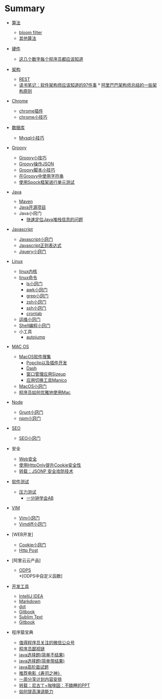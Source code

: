 # Summary

* [算法](algorithm/README.md)
	* [bloom filter](algorithm/bloom_filter.md)
	* [其他算法](algorithm/other_algorithms.md)
* [硬件](hardware/README.md)
	* [这几个数字每个程序员都应该知道](hardware/numbers_everyone_should_know.md)
* [架构](architecture/README.md)
	* [REST](architecture/rest.md) 
	* [读书笔记：软件架构师应该知道的97件事](architecture/architecture_97.md)	* [阿里巴巴架构师总结的一些架构原则](architecture/architecture_principle_xunnan.md) 
* [Chrome](chrome/README.md)
	* [chrome插件](chrome/chrome_plugin.md) 
	* [chrome小技巧](chrome/chrome_tips.md) 
* [数据库](database/README.md)	
	* [Mysql小技巧](database/mysql_tips.md)
* [Groovy](groovy/README.md)
	* [Groovy小技巧](groovy/groovy.md)	 
	* [Groovy操作JSON](groovy/groovy_json.md)	 
	* [Groovy脚本小技巧](groovy/grovvy_script.md)
	* [在Groovy中使用字符串](groovy/groovy_string.md)
	* [使用Spock框架进行单元测试](groovy/spock.md) 
* [Java](java/README.md)
	* [Maven](java/maven_tips.md)	  		
	* [Java开源项目](java/java_open_source_project.md)
	* Java小窍门
		* [快速定位Java堆栈信息的问题](java/jstack_output_insight.md)
* [Javascript](Javascript/README.md)
	* [Javascript小窍门](Javascript/javascript_tips.md)
	* [Javascript正则表达式](Javascript/javascript_regular_expression.md)
	* [Jquery小窍门](Javascript/jquery_tips.md)
* [Linux](linux/README.md)
	* [linux内核](linux/linux_kernal.md)
	* [linux命令](linux/linux_command.md)
		* [ls小窍门](linux/ls_tips.md) 
		* [awk小窍门](linux/awk_tips.md)
		* [grep小窍门](linux/grep_tips.md)
		* [zsh小窍门](linux/zsh.md) 
		* [ssh小窍门](linux/ssh.md) 
		* [crontab](linux/crontab.md)	
	* [运维小窍门](linux/linux_ops.md)
	* [Shell编程小窍门](Shell/shell_programming.md)
	* 小工具
		* [autojump](linux/autojump.md)
* [MAC OS](macos/README.md)
	* [MacOS软件搜集](macos/macos_software.md)
		* [Popclip以及插件开发](macos/popclip_tips.md)
		* [Dash](macos/dash.md)
		* [窗口管理应用Sizeup](macos/sizeup.md)
		* [应用切换工具Manico](macos/manico.md)
	* [MacOS小窍门](macos/macos_tips.md) 
	* [程序员如何优雅地使用Mac](macos/mac_dev.md)	
	
* [Node](node/README.md)
	* [Grunt小窍门](node/grunt_tips.md)
	* [npm小窍门](node/npm_tips.md)	
* [SEO](seo/README.md)
	* [SEO小窍门](seo/seo_tips.md) 	
* 安全
	* [Web安全](security/web_security.md)	
	* [使用HttpOnly提升Cookie安全性](security/cookie_httponly.md)
	* [转载：JSONP 安全攻防技术](security/jsonp_hijacker.md)
* [软件测试](test/README.md)
	* [压力测试](test/pressure_test.md)
		* [一分钟学会AB](test/ab_one_minute.md)	
* [VIM](vim/README.md)
	* [Vim小窍门](vim/vim_tips.md)
	* [Vimdiff小窍门](vim/vimdiff_tips.md)
* [WEB开发]
	* [Cookie小窍门](web/cookie_tips.md) 
	* [Http Post](web/http_post.md)		
* [阿里云云产品]
	* [ODPS](aliyun/odps_intro.md)	
		*[ODPS中自定义函数] 	
* [开发工具](tools/README.md)
	* [IntelliJ IDEA](tools/idea_tips.md) 	
	* [Markdown](tools/markdown.md) 
	* [dot](tools/dot_drawing.md)	
	* [Gitbook](tools/git_book.md)
	* [Sublim Text](tools/sublim_text_tips.md)	
	* [Gitbook](tools/gitbook.md)
* 程序猿宝典
	* [值得程序员关注的微信公众号](programmer/wx_public.md) 
	* [程序员鄙视链](programmer/dev_down.md)
	* [java选择题(简单不结果)](programmer/java_basic_noanswer.md)
	* [java选择题(简单带结果)](programmer/java_basic.md)
	* [java高阶面试题](programmer/java_advance.md)
	* [推荐电影《寿司之神》](programmer/sushi_talking.md)
	* [一周分享计划内容安排](programmer/share_plan.md)
	* [转载：尼古丁+咖啡因：不瞌睡的PPT](programmer/no_doze_ppt.md)
	* [如何提高演讲能力](programmer/improve_speech_capacity.md)	